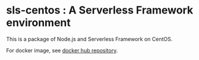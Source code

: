 # sls-centos : A Serverless Framework environment
This is a package of Node.js and Serverless Framework on CentOS.

For docker image, see [docker hub repository](https://cloud.docker.com/repository/docker/georgeorge/sls-centos).
